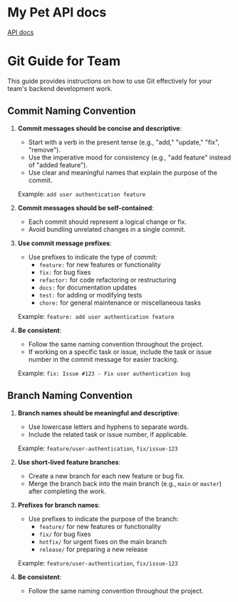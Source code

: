 # My Pet API docs
<a href='https://my-pet-app-8sz1.onrender.com/api-docs/'>API docs</a>

# Git Guide for Team

This guide provides instructions on how to use Git effectively for your team's backend development work.

## Commit Naming Convention

1. **Commit messages should be concise and descriptive**:
   - Start with a verb in the present tense (e.g., "add," "update," "fix", "remove").
   - Use the imperative mood for consistency (e.g., "add feature" instead of "added feature").
   - Use clear and meaningful names that explain the purpose of the commit.

   Example: `add user authentication feature`

2. **Commit messages should be self-contained**:
   - Each commit should represent a logical change or fix.
   - Avoid bundling unrelated changes in a single commit.

3. **Use commit message prefixes**:
   - Use prefixes to indicate the type of commit:
     - `feature:` for new features or functionality
     - `fix:` for bug fixes
     - `refactor:` for code refactoring or restructuring
     - `docs:` for documentation updates
     - `test:` for adding or modifying tests
     - `chore:` for general maintenance or miscellaneous tasks

   Example: `feature: add user authentication feature`

4. **Be consistent**:
   - Follow the same naming convention throughout the project.
   - If working on a specific task or issue, include the task or issue number in the commit message for easier tracking.

   Example: `fix: Issue #123 - Fix user authentication bug`

## Branch Naming Convention

1. **Branch names should be meaningful and descriptive**:
   - Use lowercase letters and hyphens to separate words.
   - Include the related task or issue number, if applicable.

   Example: `feature/user-authentication`, `fix/issue-123`

2. **Use short-lived feature branches**:
   - Create a new branch for each new feature or bug fix.
   - Merge the branch back into the main branch (e.g., `main` or `master`) after completing the work.

3. **Prefixes for branch names**:
   - Use prefixes to indicate the purpose of the branch:
     - `feature/` for new features or functionality
     - `fix/` for bug fixes
     - `hotfix/` for urgent fixes on the main branch
     - `release/` for preparing a new release

   Example: `feature/user-authentication`, `fix/issue-123`

4. **Be consistent**:
   - Follow the same naming convention throughout the project.
